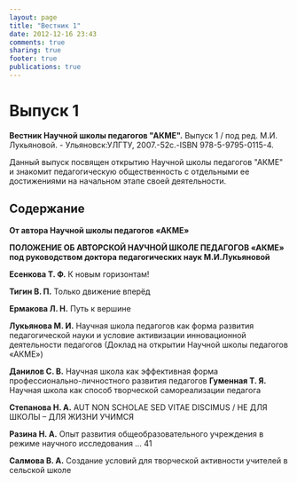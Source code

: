 ```yaml
---
layout: page
title: "Вестник 1"
date: 2012-12-16 23:43
comments: true
sharing: true
footer: true
publications: true
---
```

# Выпуск 1

**Вестник Научной школы педагогов "АКМЕ".** Выпуск 1 / под ред. М.И. Лукьяновой. - Ульяновск:УЛГТУ, 2007.-52с.-ISBN 978-5-9795-0115-4.

Данный выпуск посвящен открытию Научной школы педагогов "АКМЕ" и знакомит педагогическую общественность с отдельными ее достижениями на начальном этапе своей деятельности.

## Содержание

**От автора Научной школы педагогов «АКМЕ»**

**ПОЛОЖЕНИЕ ОБ АВТОРСКОЙ  НАУЧНОЙ ШКОЛЕ  ПЕДАГОГОВ «АКМЕ» под руководством доктора педагогических наук М.И.Лукьяновой**

**Есенкова Т. Ф.** К новым горизонтам!

**Тигин В. П.** Только движение вперёд  

**Ермакова Л. Н.** Путь к вершине  

**Лукьянова М. И.** Научная школа педагогов как форма развития  педагогической науки и  условие активизации инновационной  деятельности педагогов (Доклад на открытии Научной школы педагогов «АКМЕ») 

**Данилов С. В.** Научная школа как эффективная форма профессионально-личностного развития педагогов 
**Гуменная Т. Я.** Научная школа как способ творческой самореализации педагога

**Степанова Н. А.** AUT NON SCHOLAE SED VITAE DISCIMUS / НЕ ДЛЯ ШКОЛЫ – ДЛЯ ЖИЗНИ УЧИМСЯ

**Разина Н. А.** Опыт развития общеобразовательного учреждения в режиме научного исследования …  41

**Салмова В. А.** Создание условий для творческой активности учителей в сельской школе






